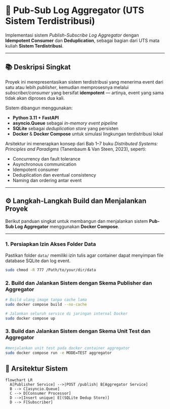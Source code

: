 # 🧩 Pub-Sub Log Aggregator (UTS Sistem Terdistribusi)

Implementasi sistem *Publish-Subscribe Log Aggregator* dengan **Idempotent Consumer** dan **Deduplication**, sebagai bagian dari UTS mata kuliah **Sistem Terdistribusi**.

---

## 📚 Deskripsi Singkat

Proyek ini merepresentasikan sistem terdistribusi yang menerima event dari satu atau lebih *publisher*, kemudian memprosesnya melalui *subscriber/consumer* yang bersifat **idempotent** — artinya, event yang sama tidak akan diproses dua kali.

Sistem dibangun menggunakan:
- **Python 3.11 + FastAPI**
- **asyncio.Queue** sebagai *in-memory event pipeline*
- **SQLite** sebagai *deduplication store* yang persisten
- **Docker** & **Docker Compose** untuk simulasi lingkungan terdistribusi lokal

Arsitektur ini menerapkan konsep dari Bab 1–7 buku *Distributed Systems: Principles and Paradigms* (Tanenbaum & Van Steen, 2023), seperti:
- Concurrency dan fault tolerance  
- Asynchronous communication  
- Idempotent consumer  
- Deduplication dan eventual consistency  
- Naming dan ordering antar event  

---

## ⚙️ Langkah-Langkah Build dan Menjalankan Proyek

Berikut panduan singkat untuk membangun dan menjalankan sistem **Pub-Sub Log Aggregator** menggunakan **Docker Compose**.

---

### 1. Persiapkan Izin Akses Folder Data

Pastikan folder `data/` memiliki izin tulis agar container dapat menyimpan file database SQLite dan log event.

```bash
sudo chmod -R 777 /Path/to/your/dir/data


```
### 2. Build dan Jalankan Sistem dengan Skema Publisher dan Aggregator


```bash
# Build ulang image tanpa cache lama
sudo docker compose build --no-cache

# Jalankan seluruh service di jaringan internal Docker
sudo docker compose up
```

### 3. Build dan Jalankan Sistem dengan Skema Unit Test dan Aggregator

```bash
#menjalankan unit test pada docker container aggregator
sudo docker compose run -e MODE=TEST aggregator
```

## 🧱 Arsitektur Sistem

```mermaid
flowchart LR
  A[Publisher Service] -->|POST /publish| B[Aggregator Service]
  B --> C[asyncio.Queue]
  C --> D[Consumer Processor]
  D -->|Insert unique| E[(SQLite Dedup Store)]
  D --> F[Subscriber]



